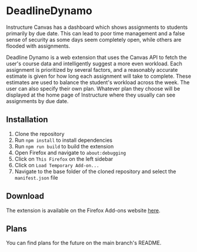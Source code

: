 # DeadlineDynamo
Instructure Canvas has a dashboard which shows assignments to students primarily by due date. This can lead to poor time management and a false sense of security as some days seem completely open, while others are flooded with assignments.

Deadline Dynamo is a web extension that uses the Canvas API to fetch the user's course data and intelligently suggest a more even workload. Each assignment is prioritized by several factors, and a reasonably accurate estimate is given for how long each assignment will take to complete. These estimates are used to balance the student's workload across the week. The user can also specify their own plan. Whatever plan they choose will be displayed at the home page of Instructure where they usually can see assignments by due date.

## Installation

1. Clone the repository
2. Run `npm install` to install dependencies
3. Run `npm run build` to build the extension
4. Open Firefox and navigate to `about:debugging`
5. Click on `This Firefox` on the left sidebar
6. Click on `Load Temporary Add-on...`
7. Navigate to the base folder of the cloned repository and select the `manifest.json` file

## Download

The extension is available on the Firefox Add-ons website [here](https://addons.mozilla.org/en-US/firefox/addon/deadlinedynamo/).

## Plans

You can find plans for the future on the main branch's README.
